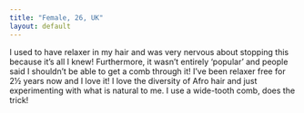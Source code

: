 ```yaml
---
title: "Female, 26, UK"
layout: default
---
```

I used to have relaxer in my hair and was very nervous about stopping this because it’s all I knew! Furthermore, it wasn’t entirely ‘popular’ and people said I shouldn’t be able to get a comb through it! I’ve been relaxer free for 2½ years now and I love it! I love the diversity of Afro hair and just experimenting with what is natural to me. I use a wide-tooth comb, does the trick!
